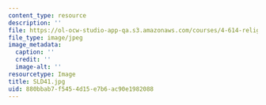 ```yaml
---
content_type: resource
description: ''
file: https://ol-ocw-studio-app-qa.s3.amazonaws.com/courses/4-614-religious-architecture-and-islamic-cultures-fall-2002/880bbab7f5454d15e7b6ac90e1982088_SLD41.jpg
file_type: image/jpeg
image_metadata:
  caption: ''
  credit: ''
  image-alt: ''
resourcetype: Image
title: SLD41.jpg
uid: 880bbab7-f545-4d15-e7b6-ac90e1982088
---
```

